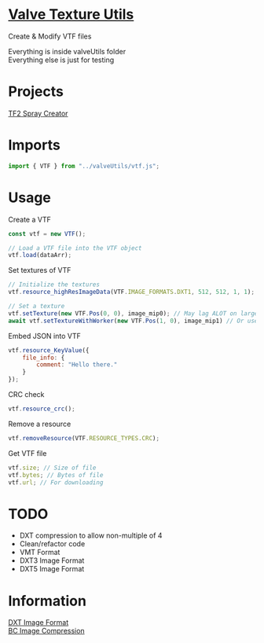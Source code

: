   
# [Valve Texture Utils](https://github.com/Potat05/Valve-Utils)  
  
Create & Modify VTF files  
  
Everything is inside valveUtils folder  
Everything else is just for testing  

# Projects  
  
[TF2 Spray Creator](https://potat05.github.io/Valve-Utils/)  
  
# Imports  

```JavaScript
import { VTF } from "../valveUtils/vtf.js";
```

# Usage  

Create a VTF
```JavaScript
const vtf = new VTF();

// Load a VTF file into the VTF object
vtf.load(dataArr);
```

Set textures of VTF
```JavaScript
// Initialize the textures
vtf.resource_highResImageData(VTF.IMAGE_FORMATS.DXT1, 512, 512, 1, 1);

// Set a texture
vtf.setTexture(new VTF.Pos(0, 0), image_mip0); // May lag ALOT on larger images (Especially with DXT formats)
await vtf.setTextureWithWorker(new VTF.Pos(1, 0), image_mip1) // Or use a worker, Yay no lag!
```

Embed JSON into VTF
```JavaScript
vtf.resource_KeyValue({
    file_info: {
        comment: "Hello there."
    }
});
```

CRC check
```JavaScript
vtf.resource_crc();
```

Remove a resource
```JavaScript
vtf.removeResource(VTF.RESOURCE_TYPES.CRC);
```

Get VTF file
```JavaScript
vtf.size; // Size of file
vtf.bytes; // Bytes of file
vtf.url; // For downloading
```

# TODO  

* DXT compression to allow non-multiple of 4
* Clean/refactor code  
* VMT Format 
* DXT3 Image Format
* DXT5 Image Format

# Information  

[DXT Image Format](https://github.com/Potat05/Valve-Utils/blob/main/valveUtils/vtf_image_formats/dxtInfo.md)  
[BC Image Compression](https://github.com/microsoft/DirectXTex)
